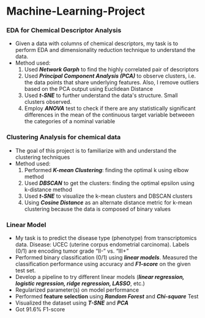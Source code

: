 # Machine-Learning-Project
### EDA for Chemical Descriptor Analysis
- Given a data with columns of chemical descriptors, my task is to perform EDA and dimensionality reduction technique to understand the data.
- Method used:
  1. Used **_Network Garph_** to find the highly correlated pair of descriptors
  2. Used **_Principal Component Analysis (PCA)_** to observe clusters, i.e. the data points that share underlying features. Also, I remove outliers based on the PCA output using Euclidean Distance
  3. Used **_t-SNE_** to further understand the data's structure. Small clusters observed.
  4. Employ **_ANOVA_** test to check if there are any statistically significant differences in the mean of the continuous target variable betweeen the categories of a nominal variable
 
### Clustering Analysis for chemical data
- The goal of this project is to familiarize with and understand the clustering techniques
- Method used:
  1. Performed **_K-mean Clustering_**: finding the optimal k using elbow method
  2. Used **_DBSCAN_** to get the clusters: finding the optimal epsilon using k-distance method
  3. Used **_t-SNE_** to visualize the k-mean clusters and DBSCAN clusters
  4. Using **_Cosine Distance_** as an alternate distance metric for k-mean clustering because the data is composed of binary values
 
### Linear Model
- My task is to predict the disease type (phenotype) from transcriptomics data. Disease: UCEC (uterine corpus endometrial carcinoma). Labels (0/1) are encoding tumor grade “II-” vs. “III+”
- Performed binary classification (0/1) using **_linear models_**. Measured the classification performance using accuracy and **_F1-score_** on the given test set.
- Develop a pipeline to try different linear models (**_linear regression, logistic regression, ridge regression, LASSO_**, etc.)
- Regularized parameter(s) on model performance
- Performed **feature selection** using **_Random Forest_** and **_Chi-square_** Test
- Visualized the dataset using **_T-SNE_** and **_PCA_**
- Got 91.6% F1-score

### 
